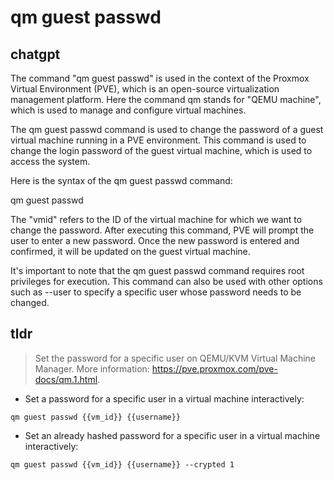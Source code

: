 # qm guest passwd 
## chatgpt 
The command "qm guest passwd" is used in the context of the Proxmox Virtual Environment (PVE), which is an open-source virtualization management platform. Here the command qm stands for "QEMU machine", which is used to manage and configure virtual machines.

The qm guest passwd command is used to change the password of a guest virtual machine running in a PVE environment. This command is used to change the login password of the guest virtual machine, which is used to access the system. 

Here is the syntax of the qm guest passwd command:

qm guest passwd <vmid>

The "vmid" refers to the ID of the virtual machine for which we want to change the password. After executing this command, PVE will prompt the user to enter a new password. Once the new password is entered and confirmed, it will be updated on the guest virtual machine.

It's important to note that the qm guest passwd command requires root privileges for execution. This command can also be used with other options such as --user to specify a specific user whose password needs to be changed. 

## tldr 
 
> Set the password for a specific user on QEMU/KVM Virtual Machine Manager.
> More information: <https://pve.proxmox.com/pve-docs/qm.1.html>.

- Set a password for a specific user in a virtual machine interactively:

`qm guest passwd {{vm_id}} {{username}}`

- Set an already hashed password for a specific user in a virtual machine interactively:

`qm guest passwd {{vm_id}} {{username}} --crypted 1`
